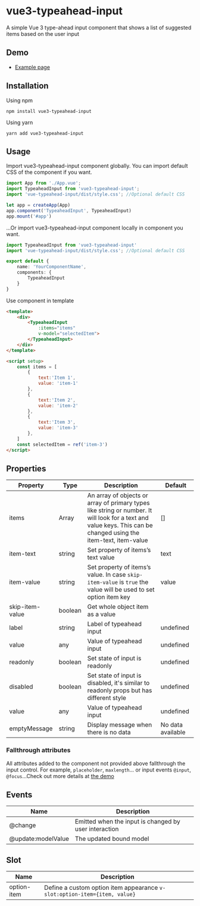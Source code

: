 
# vue3-typeahead-input

A simple Vue 3 type-ahead input component that shows a list of suggested items based on the user input

## Demo

  - [Example page](https://vue3-typeahdead-input.vercel.app/)


## Installation

Using npm
```
npm install vue3-typeahead-input
```

Using yarn
```
yarn add vue3-typeahead-input
```

## Usage
Import vue3-typeahead-input component globally. You can import default CSS of the component if you want.

```ts
import App from './App.vue';
import TypeaheadInput from 'vue3-typeahead-input';
import 'vue-typeahead-input/dist/style.css'; //Optional default CSS

let app = createApp(App)
app.component('TypeaheadInput', TypeaheadInput)
app.mount('#app')
```

...Or import vue3-typeahead-input component locally in component you want. 

```ts
import TypeaheadInput from 'vue3-typeahead-input'
import 'vue-typeahead-input/dist/style.css'; //Optional default CSS

export default {
    name: 'YourComponentName',
    components: {
        TypeaheadInput
    }
}
```
Use component in template
```html
<template>
    <div>
        <TypeaheadInput
            :items="items"
            v-model="selectedItem">
        </TypeaheadInput>    
    </div>
</template>

<script setup>
    const items = [
        {
            text:'Item 1',
            value: 'item-1'
        },
        {
            text:'Item 2',
            value: 'item-2'
        },
        {
            text:'Item 3',
            value: 'item-3'
        },
    ]
    const selectedItem = ref('item-3')
</script>

```

## Properties

| Property  | Type | Description | Default |
|---|---|---|---|
| items | Array | An array of objects or array of primary types like string or number. It will look for a text and value keys. This can be changed using the item-text, item-value | [] |
| item-text | string | Set property of items’s text value | text |
| item-value | string | Set property of items’s value. In case `skip-item-value` is `true` the value will be used to set option item key | value |
| skip-item-value | boolean | Get whole object item as a value |
| label | string | Label of typeahead input | undefined |
| value | any | Value of typeahead input | undefined |
| readonly | boolean | Set state of input is readonly | undefined |
| disabled | boolean | Set state of input is disabled, it's similar to readonly props but has different style | undefined |
| value | any | Value of typeahead input | undefined |
| emptyMessage| string | Display message when there is no data | No data available |

### Fallthrough attributes

All attributes added to the component not provided above fallthrough the input control. For example, `placeholder`, `maxlength`... or input events `@input`, `@focus`...Check out more details at [the demo](https://vue3-typeahdead-input.vercel.app/)

## Events

| Name | Description |
| ---- | ----------- |
| @change | Emitted when the input is changed by user interaction |
| @update:modelValue | The updated bound model |

## Slot

| Name | Description |
| ---- | ----------- |
| option-item | Define a custom option item appearance `v-slot:option-item={item, value}` |
